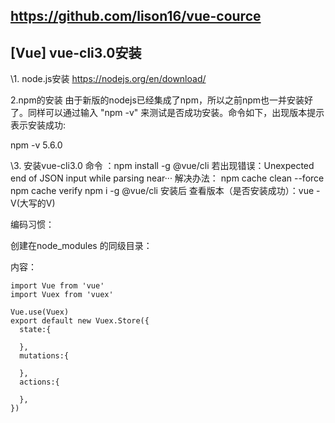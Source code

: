 ## <https://github.com/lison16/vue-cource> 

## [Vue\] vue-cli3.0安装

\1. node.js安装
https://nodejs.org/en/download/

2.npm的安装 
由于新版的nodejs已经集成了npm，所以之前npm也一并安装好了。同样可以通过输入 "npm -v" 来测试是否成功安装。命令如下，出现版本提示表示安装成功:

npm -v
5.6.0

\3. 安装vue-cli3.0 
命令 ：npm install -g @vue/cli
若出现错误：Unexpected end of JSON input while parsing near···
解决办法：
npm cache clean --force
npm cache verify
npm i -g @vue/cli
安装后
查看版本（是否安装成功）：vue -V(大写的V)



编码习惯：

创建在node_modules 的同级目录：

内容：

```
import Vue from 'vue'
import Vuex from 'vuex'

Vue.use(Vuex)
export default new Vuex.Store({
  state:{
    
  },
  mutations:{
    
  },
  actions:{
    
  },
})
```

